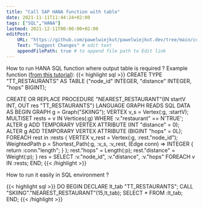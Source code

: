 ```yaml
---
title: "Call SAP HANA function with table"
date: 2021-11-11T11:44:24+02:00
tags: ["SQL","HANA"]
lastmod: 2021-12-11T00:00:00+02:00
editPost:
    URL: "https://github.com/pawelwiejkut/pawelwiejkut.dev/tree/main/content"
    Text: "Suggest Changes" # edit text
    appendFilePath: true # to append file path to Edit link
---
```


How to run HANA SQL function where output table is required ?
Example function ([from this tutorial](https://developers.sap.com/tutorials/hana-graph-overview-graphscript.html)):
{{< highlight sql >}}
CREATE TYPE "TT_RESTAURANTS" AS TABLE ("node_id" INTEGER, "distance" INTEGER, "hops" BIGINT);


CREATE OR REPLACE PROCEDURE "NEAREST_RESTAURANT"(IN startV INT, OUT res "TT_RESTAURANTS")
LANGUAGE GRAPH READS SQL DATA AS
BEGIN
	GRAPH g = Graph("SKIING");
	VERTEX v_s = Vertex(:g, :startV);
	MULTISET<Vertex> rests = v IN Vertices(:g) WHERE :v."restaurant" == N'TRUE';
	ALTER g ADD TEMPORARY VERTEX ATTRIBUTE (INT "distance" = 0);
	ALTER g ADD TEMPORARY VERTEX ATTRIBUTE (BIGINT "hops" = 0L);
	FOREACH rest in :rests {
		VERTEX v_rest = Vertex(:g, :rest."node_id");
		WeightedPath<INT> p = Shortest_Path(:g, :v_s, :v_rest, (Edge conn) => INTEGER { return :conn."length"; } );
		rest."hops" = Length(:p);
		rest."distance" = Weight(:p);
	}
	res = SELECT :v."node_id", :v."distance", :v."hops" FOREACH v IN :rests;
END;
{{< /highlight >}}

How to run it easily in SQL environment ?

{{< highlight sql >}}
DO 
BEGIN
DECLARE lt_tab "TT_RESTAURANTS";
CALL "SKIING"."NEAREST_RESTAURANT"(15,lt_tab);
SELECT * FROM :lt_tab;
END;
{{< /highlight >}}



